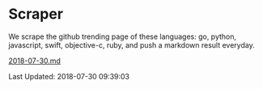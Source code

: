 # Scraper

We scrape the github trending page of these languages: go, python, javascript, swift, objective-c, ruby, and push a markdown result everyday.

[2018-07-30.md](https://github.com/henson/Scraper/blob/master/2018-07-30.md)

Last Updated: 2018-07-30 09:39:03